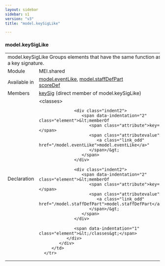 ```yaml
---
layout: sidebar
sidebar: s1
version: "v3"
title: "model.keySigLike"

---
```


<div class="classSpec model">
   <h3 id="model.keySigLike">model.keySigLike</h3>
   <table class="wovenodd">
      <tr>
         <td colspan="2" class="wovenodd-col2">
            <span class="label">model.keySigLike</span> Groups elements that have the same function as a key signature.
         </td>
      </tr>
      <tr>
         <td class="wovenodd-col1">
            <span class="label" lang="en">Module</span>
         </td>
         <td class="wovenodd-col2">MEI.shared</td>
      </tr>
      <tr>
         <td class="wovenodd-col1">
            <span class="label" lang="en">Available in</span>
         </td>
         <td class="wovenodd-col2">
            <div class="parent">
               <div>
                  <a class="link_odd_classSpec" href="/{{ page.version }}/model.eventLike">model.eventLike</a>, 
                  <a class="link_odd_classSpec" href="/{{ page.version }}/model.staffDefPart">model.staffDefPart</a>
               </div>
               <div>
                  <a class="link_odd_elementSpec" href="/{{ page.version }}/scoreDef">scoreDef</a>
               </div>
            </div>
         </td>
      </tr>
      <tr>
         <td class="wovenodd-col1">
            <span class="label" lang="en">Members</span>
         </td>
         <td class="wovenodd-col2">
            <div class="parent">
               <div>
                  <a class="link_odd_elementSpec" href="/{{ page.version }}/keySig">keySig</a> (direct member of model.keySigLike)
               </div>
            </div>
         </td>
      </tr>
      <tr>
         <td class="wovenodd-col1">
            <span class="label" lang="en">Declaration</span>
         </td>
         <td class="wovenodd-col2">
            <div xml:space="preserve" class="pre">
               <div class="indent1">
                  <span data-indentation="1" class="element">&lt;classes&gt;</span>
                  
                  <div class="indent2">
                     <span data-indentation="2" class="element">&lt;memberOf 
                        <span class="attribute">key=</span>
                        <span class="attributevalue">"
                           <a class="link_odd" href="/model.eventLike">model.eventLike</a>"
                        </span>/&gt;
                     </span>
                  </div>
                  
                  <div class="indent2">
                     <span data-indentation="2" class="element">&lt;memberOf 
                        <span class="attribute">key=</span>
                        <span class="attributevalue">"
                           <a class="link_odd" href="/model.staffDefPart">model.staffDefPart</a>"
                        </span>/&gt;
                     </span>
                  </div>
                  
                  <span data-indentation="1" class="element">&lt;/classes&gt;</span>
               </div>
            </div>
         </td>
      </tr>
   </table>
</div>